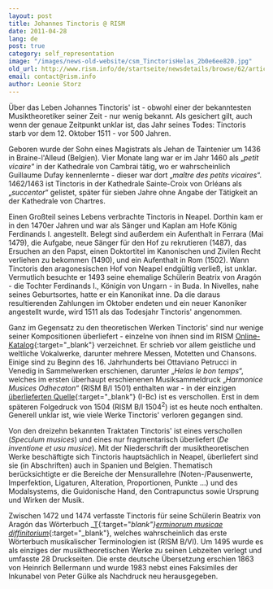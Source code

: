 ```yaml
---
layout: post
title: Johannes Tinctoris @ RISM
date: 2011-04-28
lang: de
post: true
category: self_representation
image: "/images/news-old-website/csm_TinctorisHelas_2b0e6ee820.jpg"
old_url: http://www.rism.info/de/startseite/newsdetails/browse/62/article/64/johannes-tinctoris-rism.html
email: contact@rism.info
author: Leonie Storz
---
```


Über das Leben Johannes Tinctoris' ist - obwohl einer der bekanntesten Musiktheoretiker seiner Zeit - nur wenig bekannt. Als gesichert gilt, auch wenn der genaue Zeitpunkt unklar ist, das Jahr seines Todes: Tinctoris starb vor dem 12. Oktober 1511 - vor 500 Jahren.

Geboren wurde der Sohn eines Magistrats als Jehan de Taintenier um 1436 in Braine-l'Alleud (Belgien). Vier Monate lang war er im Jahr 1460 als „_petit vicaire_“ in der Kathedrale von Cambrai tätig, wo er wahrscheinlich Guillaume Dufay kennenlernte - dieser war dort „_maître des petits vicaires_“. 1462/1463 ist Tinctoris in der Kathedrale Sainte-Croix von Orléans als „_succentor_“ gelistet, später für sieben Jahre ohne Angabe der Tätigkeit an der Kathedrale von Chartres.

Einen Großteil seines Lebens verbrachte Tinctoris in Neapel. Dorthin kam er in den 1470er Jahren und war als Sänger und Kaplan am Hofe König Ferdinands I. angestellt. Belegt sind außerdem ein Aufenthalt in Ferrara (Mai 1479), die Aufgabe, neue Sänger für den Hof zu rekrutieren (1487), das Ersuchen an den Papst, einen Doktortitel im Kanonischen und Zivilen Recht verliehen zu bekommen (1490), und ein Aufenthalt in Rom (1502). Wann Tinctoris den aragonesischen Hof von Neapel endgültig verließ, ist unklar. Vermutlich besuchte er 1493 seine ehemalige Schülerin Beatrix von Aragón - die Tochter Ferdinands I., Königin von Ungarn - in Buda. In Nivelles, nahe seines Geburtsortes, hatte er ein Kanonikat inne. Da die daraus resultierenden Zahlungen im Oktober endeten und ein neuer Kanoniker angestellt wurde, wird 1511 als das Todesjahr Tinctoris' angenommen.

Ganz im Gegensatz zu den theoretischen Werken Tinctoris' sind nur wenige seiner Kompositionen überliefert - einzelne von ihnen sind im RISM [Online-Katalog](http://opac.rism.info/index.php?id=6&L=0&tx_bsbsearch_pi1%5Bquery%5D%5B0%5D=Tinctoris){:target="_blank"} verzeichnet. Er schrieb vor allem geistliche und weltliche Vokalwerke, darunter mehrere Messen, Motetten und Chansons. Einige sind zu Beginn des 16. Jahrhunderts bei Ottaviano Petrucci in Venedig in Sammelwerken erschienen, darunter „_Helas le bon temps_“, welches im ersten überhaupt erschienenen Musiksammeldruck „_Harmonice Musices Odhecaton_“ (RISM B/I 1501) enthalten war - in der einzigen [überlieferten Quelle](http://badigit.comune.bologna.it/cmbm/images/ripro/gaspari/_Q051/Q051_addt.asp){:target="_blank"} (I-Bc) ist es verschollen. Erst in dem späteren Folgedruck von 1504 (RISM B/I 1504<sup>2</sup>) ist es heute noch enthalten. Generell unklar ist, wie viele Werke Tinctoris' verloren gegangen sind.

Von den dreizehn bekannten Traktaten Tinctoris' ist eines verschollen (_Speculum musices_) und eines nur fragmentarisch überliefert (_De inventione et usu musice_). Mit der Niederschrift der musiktheoretischen Werke beschäftigte sich Tinctoris hauptsächlich in Neapel, überliefert sind sie (in Abschriften) auch in Spanien und Belgien. Thematisch berücksichtigte er die Bereiche der Mensurallehre (Noten-/Pausenwerte, Imperfektion, Ligaturen, Alteration, Proportionen, Punkte ...) und des Modalsystems, die Guidonische Hand, den Contrapunctus sowie Ursprung und Wirken der Musik.

Zwischen 1472 und 1474 verfasste Tinctoris für seine Schülerin Beatrix von Aragón das Wörterbuch _[T](http://www.chmtl.indiana.edu/tml/15th/TINDIF_TEXT.html){:target="_blank"}_[_erminorum musicae diffinitorium_](http://www.chmtl.indiana.edu/tml/15th/TINDIF_TEXT.html){:target="_blank"}, welches wahrscheinlich das erste Wörterbuch musikalischer Terminologien ist (RISM B/VI). Um 1495 wurde es als einziges der musiktheoretischen Werke zu seinen Lebzeiten verlegt und umfasste 28 Druckseiten. Die erste deutsche Übersetzung erschien 1863 von Heinrich Bellermann und wurde 1983 nebst eines Faksimiles der Inkunabel von Peter Gülke als Nachdruck neu herausgegeben.